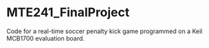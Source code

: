 # MTE241_FinalProject
Code for a real-time soccer penalty kick game programmed on a Keil MCB1700 evaluation board. 
